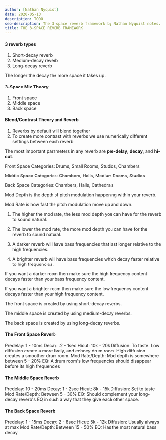 ```yaml
---
author: [Nathan Nyquist]
date: 2020-05-13
description: TODO
seo-description: The 3-space reverb framework by Nathan Nyquist notes.
title: THE 3-SPACE REVERB FRAMEWORK
---
```


#### 3 reverb types

1. Short-decay reverb
2. Medium-decay reverb
3. Long-decay reverb

The longer the decay the more space it takes up.

#### 3-Space Mix Theory

1. Front space
2. Middle space
3. Back space

#### Blend/Contrast Theory and Reverb

1. Reverbs by default will blend together
2. To create more contrast with reverbs we use numerically different settings between each reverb

The most important parameters in any reverb are __pre-delay__, __decay__, and __hi-cut__.

Front Space Categories: Drums, Small Rooms, Studios, Chambers

Middle Space Categories: Chambers, Halls, Medium Rooms, Studios

Back Space Categories: Chambers, Halls, Cathedrals

Mod Depth is the depth of pitch modulation happening within your reverb.

Mod Rate is how fast the pitch modulation move up and down.

1. The higher the mod rate, the less mod depth you can have for the reverb to sound natural.
2. The lower the mod rate, the more mod depth you can have for the reverb to sound natural.

1. A darker reverb will have bass frequencies that last longer relative to the high frequencies.
2. A brighter reverb will have bass frequencies which decay faster relative to high frequencies.

If you want a darker room then make sure the high frequency content decays faster than your bass frequency content.

If you want a brighter room then make sure the low frequency content decays faster than your high frequency content.

The front space is created by using short-decay reverbs.

The middle space is created by using medium-decay reverbs.

The back space is created by using long-decay reverbs.

#### The Front Space Reverb

Predelay: 1 - 10ms
Decay: .2 - 1sec
Hicut: 10k - 20k
Diffusion: To taste. Low diffusion create a more lively, and echoey drum room. High diffusion creates a smoother drum room.
Mod Rate/Depth: Mod depth is somewhere between 5 - 20%
EQ: A drum room's low frequencies should disappear before its high frequencies

#### The Middle Space Reverb

Predelay: 10 - 20ms
Decay: 1 - 2sec
Hicut: 8k - 15k
Diffusion: Set to taste
Mod Rate/Depth: Between 5 - 30%
EQ: Should complement your long-decay reverb's EQ in such a way that they give each other space.

#### The Back Space Reverb

Predelay: 1 - 15ms
Decay: 2 - 8sec
Hicut: 5k - 12k
Diffusion: Usually always at max
Mod Rate/Depth: Between 15 - 50%
EQ: Has the most natural bass decay
